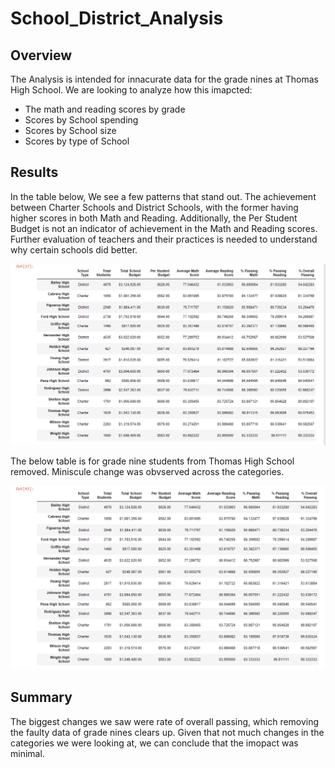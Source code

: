 # School_District_Analysis

## Overview

The Analysis is intended for innacurate data for the grade nines at Thomas High School. We are looking to analyze how this imapcted:

- The math and reading scores by grade
- Scores by School spending
- Scores by School size 
- Scores by type of School


## Results

In the table below, We see a few patterns that stand out. The achievement between Charter Schools and District Schools, with the former having higher scores in both Math and Reading. Additionally, the Per Student Budget is not an indicator of achievement in the Math and Reading scores. Further evaluation of teachers and their practices is needed to understand why certain schools did better.

![](https://github.com/arjunkannawar/School_District_Analysis/blob/main/Resources/School%20District%201.png)

The below table is for grade nine students from Thomas High School removed. Miniscule change was obvserved across the categories.

![](https://github.com/arjunkannawar/School_District_Analysis/blob/main/Resources/nines%20removed.png)


## Summary

The biggest changes we saw were rate of overall passing, which removing the faulty data of grade nines clears up. Given that not much changes in the categories we were looking at, we can conclude that the imopact was minimal. 
